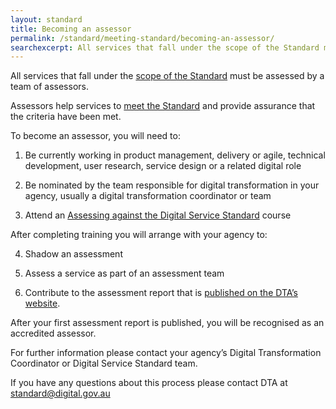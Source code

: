 ```yaml
---
layout: standard
title: Becoming an assessor
permalink: /standard/meeting-standard/becoming-an-assessor/
searchexcerpt: All services that fall under the scope of the Standard must be assessed by a team of assessors.
---
```


All services that fall under the [scope of the Standard](https://www.dta.gov.au/standard/scope-of-standard/) must be assessed by a team of assessors. 

Assessors help services to [meet the Standard](https://www.dta.gov.au/standard/meeting-standard/) and provide assurance that the criteria have been met.

To become an assessor, you will need to: 

1. Be currently working in product management,  delivery or agile, technical development, user research, service design or a related digital role

2. Be nominated by the team responsible for digital transformation in your agency, usually a digital transformation coordinator or team

3. Attend an [Assessing against the Digital Service Standard](https://www.dta.gov.au/standard/meeting-standard/training) course

After completing training you will arrange with your agency to:

4. Shadow an assessment

5. Assess a service as part of an assessment team

6. Contribute to the assessment report that is [published on the DTA’s website](https://www.dta.gov.au/standard/assessments/). 

After your first assessment report is published, you will be recognised as an accredited assessor. 

For further information please contact your agency’s Digital Transformation Coordinator or Digital Service Standard team. 

If you have any questions about this process please contact DTA at [standard@digital.gov.au](mailto:standard@digital.gov.au)
